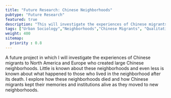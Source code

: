 ```yaml
---
title: "Future Research: Chinese Neighborhoods"
pubtype: "Future Research"
featured: true
description: "This will investigate the experiences of Chinese migrants  who created large Chinese neighborhoods in different countries and cities."
tags: ["Urban Sociology","Neighborhoods","Chinese Migrants", "Qualitative Methods", "Residential Segregation"]
weight: 400
sitemap:
  priority : 0.8
---
```


A future project in which I will investigate the experiences of Chinese migrants to North America and Europe who created large Chinese neighborhoods. Little is known about these neighborhoods and even less is known about what happened to those who lived in the neighborhood after its death. I explore how these neighborhoods died and how Chinese migrants kept their memories and institutions alive as they moved to new neighborhoods.